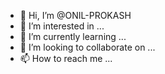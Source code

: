 - 👋 Hi, I’m @ONIL-PROKASH
- 👀 I’m interested in ...
- 🌱 I’m currently learning ...
- 💞️ I’m looking to collaborate on ...
- 📫 How to reach me ...

<!---
ONIL-PROKASH/ONIL-PROKASH is a ✨ special ✨ repository because its `README.md` (this file) appears on your GitHub profile.
You can click the Preview link to take a look at your changes.
--->
